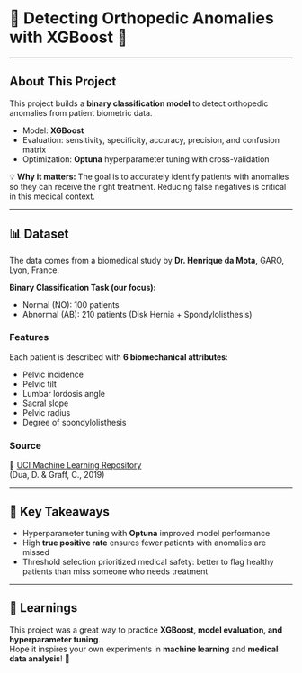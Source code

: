 # 🦴 Detecting Orthopedic Anomalies with XGBoost 🦴

---

## About This Project 

This project builds a **binary classification model** to detect orthopedic anomalies from patient biometric data.  

- Model: **XGBoost**  
- Evaluation: sensitivity, specificity, accuracy, precision, and confusion matrix  
- Optimization: **Optuna** hyperparameter tuning with cross-validation  

💡 **Why it matters:** The goal is to accurately identify patients with anomalies so they can receive the right treatment. Reducing false negatives is critical in this medical context.

---

## 📊 Dataset

The data comes from a biomedical study by **Dr. Henrique da Mota**, GARO, Lyon, France.  

**Binary Classification Task (our focus):**  
- Normal (NO): 100 patients  
- Abnormal (AB): 210 patients (Disk Hernia + Spondylolisthesis)  

### Features
Each patient is described with **6 biomechanical attributes**:  

- Pelvic incidence  
- Pelvic tilt  
- Lumbar lordosis angle  
- Sacral slope  
- Pelvic radius  
- Degree of spondylolisthesis  

### Source
📂 [UCI Machine Learning Repository](https://archive.ics.uci.edu/ml/datasets/Vertebral+Column)  
(Dua, D. & Graff, C., 2019)

---

## 🎯 Key Takeaways

- Hyperparameter tuning with **Optuna** improved model performance  
- High **true positive rate** ensures fewer patients with anomalies are missed  
- Threshold selection prioritized medical safety: better to flag healthy patients than miss someone who needs treatment  

---

## 🤗 Learnings

This project was a great way to practice **XGBoost, model evaluation, and hyperparameter tuning**.  
Hope it inspires your own experiments in **machine learning** and **medical data analysis**! 🚀
